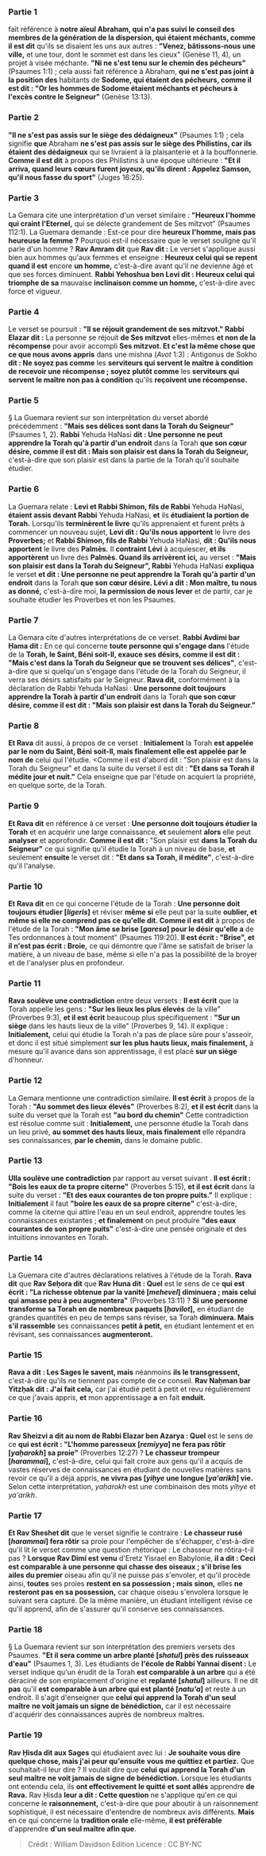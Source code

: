 
### Partie 1
fait référence à <b>notre aïeul Abraham, qui n'a pas suivi le conseil des membres de la génération de la dispersion, qui étaient méchants, comme il est dit</b> qu'ils se disaient les uns aux autres : <b>"Venez, bâtissons-nous une ville,</b> et une tour, dont le sommet est dans les cieux" (Genèse 11, 4), un projet à visée méchante. <b>"Ni ne s'est tenu sur le chemin des pécheurs"</b> (Psaumes 1:1) ; cela aussi fait référence à Abraham, <b>qui ne s'est pas joint à la position des</b> habitants de <b>Sodome, qui étaient des pécheurs, comme il est dit : "Or les hommes de Sodome étaient méchants et pécheurs à l'excès contre le Seigneur"</b> (Genèse 13:13).

### Partie 2
<b>"Il ne s'est pas assis sur le siège des dédaigneux"</b> (Psaumes 1:1) ; cela signifie <b>que</b> Abraham <b>ne s'est pas assis sur le siège des Philistins, car ils étaient des dédaigneux</b> qui se livraient à la plaisanterie et à la bouffonnerie. <b>Comme il est dit</b> à propos des Philistins à une époque ultérieure : <b>"Et il arriva, quand leurs cœurs furent joyeux, qu'ils dirent : Appelez Samson, qu'il nous fasse du sport"</b> (Juges 16:25).

### Partie 3
La Gemara cite une interprétation d'un verset similaire : <b>"Heureux l'homme qui craint l'Eternel,</b> qui se délecte grandement de Ses mitzvot" (Psaumes 112:1). La Guemara demande : Est-ce pour dire <b>heureux l'homme, mais pas heureuse la femme ?</b> Pourquoi est-il nécessaire que le verset souligne qu'il parle d'un homme ? <b>Rav Amram dit</b> que <b>Rav dit :</b> Le verset s'applique aussi bien aux hommes qu'aux femmes et enseigne : <b>Heureux celui qui se repent quand il est</b> encore <b>un homme,</b> c'est-à-dire avant qu'il ne devienne âgé et que ses forces diminuent. <b>Rabbi Yehoshua ben Levi dit : Heureux celui qui triomphe de sa</b> mauvaise <b>inclinaison comme un homme,</b> c'est-à-dire avec force et vigueur.

### Partie 4
Le verset se poursuit : <b>"Il se réjouit grandement de ses mitzvot." Rabbi Elazar dit :</b> La personne se réjouit <b>de Ses mitzvot</b> elles-mêmes <b>et non de la récompense</b> pour avoir accompli <b>Ses mitzvot. Et c'est la même chose que ce que nous avons appris</b> dans une mishna (<i>Avot</i> 1:3) : Antigonus de Sokho <b>dit : Ne soyez pas comme</b> les <b>serviteurs qui servent le maître à condition de recevoir une récompense ; soyez plutôt comme</b> les <b>serviteurs qui servent le maître non pas à condition</b> qu'ils <b>reçoivent une récompense.</b>

### Partie 5
§ La Guemara revient sur son interprétation du verset abordé précédemment : <b>"Mais ses délices sont dans la Torah du Seigneur"</b> (Psaumes 1, 2). <b>Rabbi</b> Yehuda HaNasi <b>dit : Une personne ne peut apprendre la Torah qu'à partir d'un endroit</b> dans la Torah <b>que son cœur désire, comme il est dit : Mais son plaisir est dans la Torah du Seigneur,</b> c'est-à-dire que son plaisir est dans la partie de la Torah qu'il souhaite étudier.

### Partie 6
La Guemara relate : <b>Levi et Rabbi Shimon, fils de Rabbi</b> Yehuda HaNasi, <b>étaient assis devant Rabbi</b> Yehuda HaNasi, <b>et</b> ils <b>étudiaient la portion de Torah.</b> Lorsqu'ils <b>terminèrent le livre</b> qu'ils apprenaient et furent prêts à commencer un nouveau sujet, <b>Levi dit : Qu'ils nous apportent</b> le livre des <b>Proverbes;</b> et <b>Rabbi Shimon, fils de Rabbi</b> Yehuda HaNasi, <b>dit : Qu'ils nous apportent</b> le livre des <b>Palmès.</b> Il <b>contraint Lévi</b> à acquiescer, <b>et ils apportèrent</b> un livre des <b>Palmès. Quand ils arrivèrent ici,</b> au verset : <b>"Mais son plaisir est dans la Torah du Seigneur", Rabbi</b> Yehuda HaNasi <b>expliqua</b> le verset <b>et dit : Une personne ne peut apprendre la Torah qu'à partir d'un endroit</b> dans la Torah <b>que son cœur désire. Lévi a dit : Mon maître, tu nous as donné,</b> c'est-à-dire moi, <b>la permission de nous lever</b> et de partir, car je souhaite étudier les Proverbes et non les Psaumes.

### Partie 7
La Gemara cite d'autres interprétations de ce verset. <b>Rabbi Avdimi bar Ḥama dit :</b> En ce qui concerne <b>toute personne qui s'engage dans</b> l'étude de la <b>Torah, le Saint, Béni soit-Il, exauce ses désirs, comme il est dit : "Mais c'est dans la Torah du Seigneur que se trouvent ses délices"</b>, c'est-à-dire que si quelqu'un s'engage dans l'étude de la Torah du Seigneur, il verra ses désirs satisfaits par le Seigneur. <b>Rava dit,</b> conformément à la déclaration de Rabbi Yehuda HaNasi : <b>Une personne doit toujours apprendre la Torah à partir d'un endroit</b> dans la Torah <b>que son cœur désire, comme il est dit : "Mais son plaisir est dans la Torah du Seigneur."</b>

### Partie 8
<b>Et Rava</b> dit aussi,</b> à propos de ce verset : <b>Initialement</b> la Torah <b>est appelée par le nom du Saint, Béni soit-Il, mais finalement elle est appelée par le nom de</b> celui qui l'étudie. <Comme il est</b> d'abord dit : "Son plaisir est dans la Torah du Seigneur"</b> et dans la suite du verset il est dit : <b>"Et dans sa Torah il médite jour et nuit."</b> Cela enseigne que par l'étude on acquiert la propriété, en quelque sorte, de la Torah.

### Partie 9
<b>Et Rava dit</b> en référence à ce verset : <b>Une personne doit toujours étudier la Torah</b> et en acquérir une large connaissance, <b>et</b> seulement <b>alors</b> elle peut <b>analyser</b> et approfondir. <b>Comme il est dit :</b> "Son plaisir est <b>dans la Torah du Seigneur"</b> ce qui signifie qu'il étudie la Torah à un niveau de base, <b>et</b> seulement <b>ensuite</b> le verset dit : <b>"Et dans sa Torah, il médite"</b>, c'est-à-dire qu'il l'analyse.

### Partie 10
<b>Et Rava dit</b> en ce qui concerne l'étude de la Torah : <b>Une personne doit toujours étudier [<i>ligeris</i>]</b> et réviser <b>même si</b> elle peut par la suite <b>oublier, et même si elle ne comprend pas ce qu'elle dit. Comme il est dit</b> à propos de l'étude de la Torah : <b>"Mon âme se brise [<i>garesa</i>] pour le désir qu'elle a</b> de Tes ordonnances à tout moment" (Psaumes 119:20). <b>Il est écrit : "Brise", et il n'est pas écrit : Broie,</b> ce qui démontre que l'âme se satisfait de briser la matière, à un niveau de base, même si elle n'a pas la possibilité de la broyer et de l'analyser plus en profondeur.

### Partie 11
<b>Rava soulève une contradiction</b> entre deux versets : <b>Il est écrit</b> que la Torah appelle les gens : <b>"Sur les lieux les plus élevés</b> de la ville" (Proverbes 9:3), <b>et il est écrit</b> beaucoup plus spécifiquement : <b>"Sur un siège</b> dans les hauts lieux de la ville" (Proverbes 9, 14). Il explique : <b>Initialement,</b> celui qui étudie la Torah n'a pas de place sûre pour s'asseoir, et donc il est situé simplement <b>sur les plus hauts lieux, mais finalement,</b> à mesure qu'il avance dans son apprentissage, il est placé <b>sur un siège</b> d'honneur.

### Partie 12
La Gemara mentionne une contradiction similaire. <b>Il est écrit</b> à propos de la Torah : <b>"Au sommet des lieux élevés"</b> (Proverbes 8:2), <b>et il est écrit</b> dans la suite du verset que la Torah est <b>"au bord du chemin"</b> Cette contradiction est résolue comme suit : <b>Initialement,</b> une personne étudie la Torah dans un lieu privé, <b>au sommet des hauts lieux, mais finalement</b> elle répandra ses connaissances, <b>par le chemin,</b> dans le domaine public.

### Partie 13
<b>Ulla soulève une contradiction</b> par rapport au verset suivant . <b>Il est écrit : "Bois les eaux de ta propre citerne"</b> (Proverbes 5:15), <b>et il est écrit</b> dans la suite du verset : <b>"Et des eaux courantes de ton propre puits."</b> Il explique : <b>Initialement</b> il faut <b>"boire les eaux de sa propre citerne"</b> c'est-à-dire, comme la citerne qui attire l'eau en un seul endroit, apprendre toutes les connaissances existantes ; <b>et finalement</b> on peut produire <b>"des eaux courantes de son propre puits"</b> c'est-à-dire une pensée originale et des intuitions innovantes en Torah.

### Partie 14
La Guemara cite d'autres déclarations relatives à l'étude de la Torah. <b>Rava dit</b> que <b>Rav Seḥora dit</b> que <b>Rav Huna dit : Quel</b> est le sens de ce <b>qui est écrit : "La richesse obtenue par la vanité [<i>mehevel</i>] diminuera ; mais celui qui amasse peu à peu augmentera"</b> (Proverbes 13:11) ? <b>Si une personne transforme sa Torah en de nombreux paquets [<i>ḥavilot</i>],</b> en étudiant de grandes quantités en peu de temps sans réviser, sa Torah <b>diminuera. Mais s'il rassemble</b> ses connaissances <b>petit à petit,</b> en étudiant lentement et en révisant, ses connaissances <b>augmenteront.</b>

### Partie 15
<b>Rava a dit : Les Sages le savent, mais</b> néanmoins <b>ils le transgressent,</b> c'est-à-dire qu'ils ne tiennent pas compte de ce conseil. <b>Rav Naḥman bar Yitzḥak dit : J'ai fait cela,</b> car j'ai étudié petit à petit et revu régulièrement ce que j'avais appris, <b>et</b> mon apprentissage <b>a</b> en fait <b>enduit.</b>

### Partie 16
<b>Rav Sheizvi a dit au nom de Rabbi Elazar ben Azarya : Quel</b> est le sens de ce <b>qui est écrit : "L'homme paresseux [<i>remiyya</i>] ne fera pas rôtir [<i>yaḥarokh</i>] sa proie"</b> (Proverbes 12:27) ? <b>Le chasseur trompeur [<i>harammai</i>],</b> c'est-à-dire, celui qui fait croire aux gens qu'il a acquis de vastes réserves de connaissances en étudiant de nouvelles matières sans revoir ce qu'il a déjà appris, <b>ne vivra pas [<i>yiḥye</i> une longue [<i>ya'arikh</i>] vie.</b> Selon cette interprétation, <i>yaḥarokh</i> est une combinaison des mots <i>yiḥye</i> et <i>ya'arikh</i>.

### Partie 17
<b>Et Rav Sheshet dit</b> que le verset signifie le contraire : <b>Le chasseur rusé [<i>harammai</i>] fera rôtir</b> sa proie pour l'empêcher de s'échapper, c'est-à-dire qu'il lit le verset comme une question rhétorique : Le chasseur ne rôtira-t-il pas ? <b>Lorsque Rav Dimi est venu</b> d'Eretz Yisrael en Babylonie, <b>il a dit : Ceci est comparable à une personne qui chasse des oiseaux ; s'il brise les ailes du premier</b> oiseau afin qu'il ne puisse pas s'envoler, et qu'il procède ainsi, <b>toutes</b> ses proies <b>restent en sa possession ; mais sinon,</b> elles <b>ne resteront pas en sa possession,</b> car chaque oiseau s'envolera lorsque le suivant sera capturé. De la même manière, un étudiant intelligent révise ce qu'il apprend, afin de s'assurer qu'il conserve ses connaissances.

### Partie 18
§ La Guemara revient sur son interprétation des premiers versets des Psaumes. <b>"Et il sera comme un arbre planté [<i>shatul</i>] près des ruisseaux d'eau"</b> (Psaumes 1, 3). Les étudiants de <b>l'école de Rabbi Yannai disent :</b> Le verset indique qu'un érudit de la Torah <b>est comparable à un arbre</b> qui a été déraciné de son emplacement d'origine et <b>replanté [<i>shatul</i>]</b> ailleurs. Il ne dit <b>pas</b> qu'il <b>est comparable à un arbre qui est planté [<i>natu'a</i>]</b> et reste à un endroit. Il s'agit d'enseigner que <b>celui qui apprend la Torah d'un seul maître</b> <b>ne voit jamais un signe de bénédiction,</b> car il est nécessaire d'acquérir des connaissances auprès de nombreux maîtres.

### Partie 19
<b>Rav Ḥisda dit aux Sages</b> qui étudiaient avec lui : <b>Je souhaite vous dire quelque chose, mais j'ai peur qu'ensuite</b> <b>vous me quittiez et partiez.</b> Que souhaitait-il leur dire ? Il voulait dire que <b>celui qui apprend la Torah d'un seul maître</b> <b>ne voit jamais de signe de bénédiction.</b> Lorsque les étudiants ont entendu cela, ils <b>ont effectivement</b> <b>le quitté et sont allés</b> apprendre <b>de Rava.</b> Rav Ḥisda <b>leur a dit : Cette question</b> ne s'applique qu'en ce qui concerne le <b>raisonnement,</b> c'est-à-dire que pour aboutir à un raisonnement sophistiqué, il est nécessaire d'entendre de nombreux avis différents. <b>Mais</b> en ce qui concerne la <b>tradition orale</b> elle-même, <b>il est préférable</b> d'apprendre <b>d'un seul maître afin que</b>.

>Crédit : William Davidson Edition
>Licence : CC BY-NC
